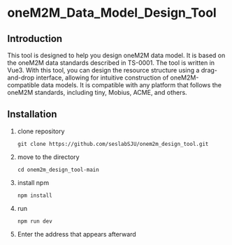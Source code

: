 # oneM2M_Data_Model_Design_Tool

## Introduction
This tool is designed to help you design oneM2M data model. It is based on the oneM2M data standards described in TS-0001. 
The tool is written in Vue3. With this tool, you can design the resource structure using a drag-and-drop interface, allowing for intuitive construction of oneM2M-compatible data models.
It is compatible with any platform that follows the oneM2M standards, including tiny, Mobius, ACME, and others.

## Installation
1. clone repository
   ```
   git clone https://github.com/seslabSJU/onem2m_design_tool.git
   ```
2. move to the directory
   ```
   cd onem2m_design_tool-main
   ```
3. install npm
   ```
   npm install
   ```
4. run
   ```
   npm run dev
   ```
5. Enter the address that appears afterward
